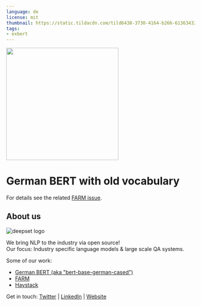 ```yaml
---
language: de
license: mit
thumbnail: https://static.tildacdn.com/tild6438-3730-4164-b266-613634323466/german_bert.png
tags:
- exbert
---
```


<a href="https://huggingface.co/exbert/?model=bert-base-german-cased">
	<img width="300px" src="https://cdn-media.huggingface.co/exbert/button.png">
</a>

# German BERT with old vocabulary
For details see the related [FARM issue](https://github.com/deepset-ai/FARM/issues/60).


## About us
![deepset logo](https://raw.githubusercontent.com/deepset-ai/FARM/master/docs/img/deepset_logo.png)

We bring NLP to the industry via open source!  
Our focus: Industry specific language models & large scale QA systems.  
  
Some of our work: 
- [German BERT (aka "bert-base-german-cased")](https://deepset.ai/german-bert)
- [FARM](https://github.com/deepset-ai/FARM)
- [Haystack](https://github.com/deepset-ai/haystack/)

Get in touch:
[Twitter](https://twitter.com/deepset_ai) | [LinkedIn](https://www.linkedin.com/company/deepset-ai/) | [Website](https://deepset.ai)  

